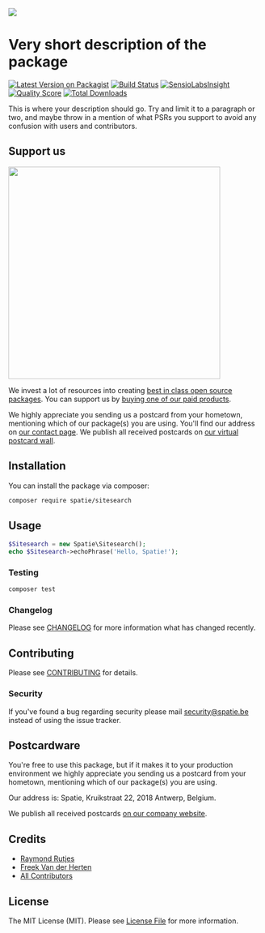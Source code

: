 
[<img src="https://github-ads.s3.eu-central-1.amazonaws.com/support-ukraine.svg?t=1" />](https://supportukrainenow.org)

# Very short description of the package

[![Latest Version on Packagist](https://img.shields.io/packagist/v/spatie/sitesearch.svg?style=flat-square)](https://packagist.org/packages/spatie/sitesearch)
[![Build Status](https://img.shields.io/travis/spatie/sitesearch/master.svg?style=flat-square)](https://travis-ci.org/spatie/sitesearch)
[![SensioLabsInsight](https://img.shields.io/sensiolabs/i/xxxxxxxxx.svg?style=flat-square)](https://insight.sensiolabs.com/projects/xxxxxxxxx)
[![Quality Score](https://img.shields.io/scrutinizer/g/spatie/sitesearch.svg?style=flat-square)](https://scrutinizer-ci.com/g/spatie/sitesearch)
[![Total Downloads](https://img.shields.io/packagist/dt/spatie/sitesearch.svg?style=flat-square)](https://packagist.org/packages/spatie/sitesearch)


This is where your description should go. Try and limit it to a paragraph or two, and maybe throw in a mention of what PSRs you support to avoid any confusion with users and contributors.

## Support us

[<img src="https://github-ads.s3.eu-central-1.amazonaws.com/sitesearch.jpg?t=1" width="419px" />](https://spatie.be/github-ad-click/sitesearch)

We invest a lot of resources into creating [best in class open source packages](https://spatie.be/open-source). You can support us by [buying one of our paid products](https://spatie.be/open-source/support-us).

We highly appreciate you sending us a postcard from your hometown, mentioning which of our package(s) you are using. You'll find our address on [our contact page](https://spatie.be/about-us). We publish all received postcards on [our virtual postcard wall](https://spatie.be/open-source/postcards).

## Installation

You can install the package via composer:

```bash
composer require spatie/sitesearch
```

## Usage

``` php
$Sitesearch = new Spatie\Sitesearch();
echo $Sitesearch->echoPhrase('Hello, Spatie!');
```

### Testing

``` bash
composer test
```

### Changelog

Please see [CHANGELOG](CHANGELOG.md) for more information what has changed recently.

## Contributing

Please see [CONTRIBUTING](https://github.com/spatie/.github/blob/main/CONTRIBUTING.md) for details.

### Security

If you've found a bug regarding security please mail [security@spatie.be](mailto:security@spatie.be) instead of using the issue tracker.

## Postcardware

You're free to use this package, but if it makes it to your production environment we highly appreciate you sending us a postcard from your hometown, mentioning which of our package(s) you are using.

Our address is: Spatie, Kruikstraat 22, 2018 Antwerp, Belgium.

We publish all received postcards [on our company website](https://spatie.be/en/opensource/postcards).

## Credits

- [Raymond Rutjes](https://github.com/rayrutjes)
- [Freek Van der Herten](https://github.com/freekmurze)
- [All Contributors](../../contributors)

## License

The MIT License (MIT). Please see [License File](LICENSE.md) for more information.
